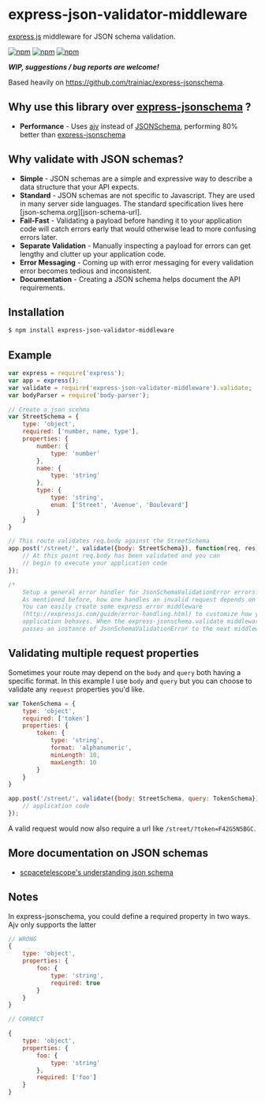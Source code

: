 # express-json-validator-middleware
[express.js]( https://github.com/visionmedia/express ) middleware for JSON schema validation.

[![npm](https://img.shields.io/npm/dt/express-json-validator-middleware.svg)](https://www.npmjs.com/package/express-json-validator-middleware)
[![npm](https://img.shields.io/npm/v/express-json-validator-middleware.svg)](https://www.npmjs.com/package/express-json-validator-middleware)
[![npm](https://img.shields.io/npm/l/express-json-validator-middleware.svg)](https://www.npmjs.com/package/express-json-validator-middleware)

***WIP, suggestions / bug reports are welcome!***

Based heavily on https://github.com/trainiac/express-jsonschema.

## Why use this library over [express-jsonschema](https://github.com/trainiac/express-jsonschema) ?

- **Performance** -  Uses [ajv](https://github.com/epoberezkin/ajv) instead of [JSONSchema](https://github.com/tdegrunt/jsonschema), performing 80% better than [express-jsonschema](https://github.com/trainiac/express-jsonschema)

## Why validate with JSON schemas?

- **Simple** - JSON schemas are a simple and expressive way to describe a data structure that your API expects.
- **Standard** - JSON schemas are not specific to Javascript. They are used in many server side languages. The standard specification lives here [json-schema.org][json-schema-url].
- **Fail-Fast** - Validating a payload before handing it to your application code will catch errors early that would otherwise lead to more confusing errors later.
- **Separate Validation** - Manually inspecting a payload for errors can get lengthy and clutter up your application code.
- **Error Messaging** -  Coming up with error messaging for every validation error becomes tedious and inconsistent.
- **Documentation** - Creating a JSON schema helps document the API requirements.

## Installation

```sh
$ npm install express-json-validator-middleware
```

## Example

```js
var express = require('express');
var app = express();
var validate = require('express-json-validator-middleware').validate;
var bodyParser = require('body-parser');

// Create a json scehma
var StreetSchema = {
    type: 'object',
    required: ['number, name, type'],
    properties: {
        number: {
            type: 'number'
        },
        name: {
            type: 'string'
        },
        type: {
            type: 'string',
            enum: ['Street', 'Avenue', 'Boulevard']
        }
    }
}

// This route validates req.body against the StreetSchema
app.post('/street/', validate({body: StreetSchema}), function(req, res) {
    // At this point req.body has been validated and you can
    // begin to execute your application code
});

/*
    Setup a general error handler for JsonSchemaValidationError errors.
    As mentioned before, how one handles an invalid request depends on their application.
    You can easily create some express error middleware
    (http://expressjs.com/guide/error-handling.html) to customize how your
    application behaves. When the express-jsonschema.validate middleware finds invalid data it
    passes an instance of JsonSchemaValidationError to the next middleware.
```


## Validating multiple request properties

Sometimes your route may depend on the `body` and `query` both having a specific format.  In this example I use `body` and `query` but you can choose to validate any `request` properties you'd like. 

```js
var TokenSchema = {
    type: 'object',
    required: ['token']
    properties: {
        token: {
            type: 'string',
            format: 'alphanumeric',
            minLength: 10,
            maxLength: 10
        }
    }
}

app.post('/street/', validate({body: StreetSchema, query: TokenSchema}), function(req, res) {
    // application code
});
```

A valid request would now also require a url like `/street/?token=F42G5N5BGC`.


## More documentation on JSON schemas

- [scpacetelescope's understanding json schema](http://spacetelescope.github.io/understanding-json-schema/)

## Notes

In express-jsonschema, you could define a required property in two ways. Ajv only supports the latter

```js
// WRONG
{
    type: 'object',
    properties: {
        foo: {
            type: 'string',
            required: true
        }
    }
}

// CORRECT

{
    type: 'object',
    properties: {
        foo: {
            type: 'string'
        },
        required: ['foo']
    }
}
```
